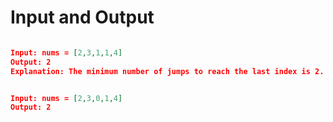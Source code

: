 # Input and Output

```json

Input: nums = [2,3,1,1,4]
Output: 2
Explanation: The minimum number of jumps to reach the last index is 2. Jump 1 step from index 0 to 1, then 3 steps to the last index.

```

```json

Input: nums = [2,3,0,1,4]
Output: 2

```